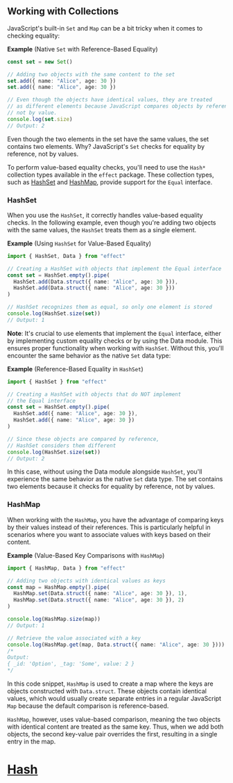 ## Working with Collections

JavaScript's built-in `Set` and `Map` can be a bit tricky when it comes to checking equality:

**Example** (Native `Set` with Reference-Based Equality)

```ts twoslash
const set = new Set()

// Adding two objects with the same content to the set
set.add({ name: "Alice", age: 30 })
set.add({ name: "Alice", age: 30 })

// Even though the objects have identical values, they are treated
// as different elements because JavaScript compares objects by reference,
// not by value.
console.log(set.size)
// Output: 2
```

Even though the two elements in the set have the same values, the set contains two elements. Why? JavaScript's `Set` checks for equality by reference, not by values.

To perform value-based equality checks, you'll need to use the `Hash*` collection types available in the `effect` package. These collection types, such as [HashSet](https://effect-ts.github.io/effect/effect/HashSet.ts.html) and [HashMap](https://effect-ts.github.io/effect/effect/HashMap.ts.html), provide support for the `Equal` interface.

### HashSet

When you use the `HashSet`, it correctly handles value-based equality checks. In the following example, even though you're adding two objects with the same values, the `HashSet` treats them as a single element.

**Example** (Using `HashSet` for Value-Based Equality)

```ts twoslash
import { HashSet, Data } from "effect"

// Creating a HashSet with objects that implement the Equal interface
const set = HashSet.empty().pipe(
  HashSet.add(Data.struct({ name: "Alice", age: 30 })),
  HashSet.add(Data.struct({ name: "Alice", age: 30 }))
)

// HashSet recognizes them as equal, so only one element is stored
console.log(HashSet.size(set))
// Output: 1
```

**Note**: It's crucial to use elements that implement the `Equal` interface, either by implementing custom equality checks or by using the Data module. This ensures proper functionality when working with `HashSet`. Without this, you'll encounter the same behavior as the native `Set` data type:

**Example** (Reference-Based Equality in `HashSet`)

```ts twoslash
import { HashSet } from "effect"

// Creating a HashSet with objects that do NOT implement
// the Equal interface
const set = HashSet.empty().pipe(
  HashSet.add({ name: "Alice", age: 30 }),
  HashSet.add({ name: "Alice", age: 30 })
)

// Since these objects are compared by reference,
// HashSet considers them different
console.log(HashSet.size(set))
// Output: 2
```

In this case, without using the Data module alongside `HashSet`, you'll experience the same behavior as the native `Set` data type. The set contains two elements because it checks for equality by reference, not by values.

### HashMap

When working with the `HashMap`, you have the advantage of comparing keys by their values instead of their references. This is particularly helpful in scenarios where you want to associate values with keys based on their content.

**Example** (Value-Based Key Comparisons with `HashMap`)

```ts twoslash
import { HashMap, Data } from "effect"

// Adding two objects with identical values as keys
const map = HashMap.empty().pipe(
  HashMap.set(Data.struct({ name: "Alice", age: 30 }), 1),
  HashMap.set(Data.struct({ name: "Alice", age: 30 }), 2)
)

console.log(HashMap.size(map))
// Output: 1

// Retrieve the value associated with a key
console.log(HashMap.get(map, Data.struct({ name: "Alice", age: 30 })))
/*
Output:
{ _id: 'Option', _tag: 'Some', value: 2 }
*/
```

In this code snippet, `HashMap` is used to create a map where the keys are objects constructed with `Data.struct`. These objects contain identical values, which would usually create separate entries in a regular JavaScript `Map` because the default comparison is reference-based.

`HashMap`, however, uses value-based comparison, meaning the two objects with identical content are treated as the same key. Thus, when we add both objects, the second key-value pair overrides the first, resulting in a single entry in the map.

# [Hash](https://effect.website/docs/trait/hash/)
